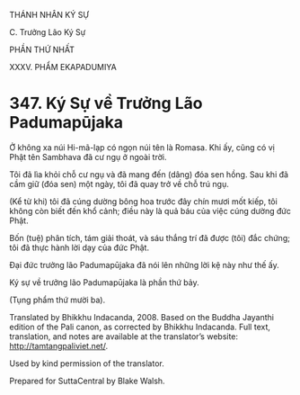 THÁNH NHÂN KÝ SỰ

C. Trưởng Lão Ký Sự

PHẦN THỨ NHẤT

XXXV. PHẨM EKAPADUMIYA

# 347\. Ký Sự về Trưởng Lão Padumapūjaka

Ở không xa núi Hi-mã-lạp có ngọn núi tên là Romasa. Khi ấy, cũng có vị Phật tên Sambhava đã cư ngụ ở ngoài trời.

Tôi đã lìa khỏi chỗ cư ngụ và đã mang đến (dâng) đóa sen hồng. Sau khi đã cầm giữ (đóa sen) một ngày, tôi đã quay trở về chỗ trú ngụ.

(Kể từ khi) tôi đã cúng dường bông hoa trước đây chín mươi mốt kiếp, tôi không còn biết đến khổ cảnh; điều này là quả báu của việc cúng dường đức Phật.

Bốn (tuệ) phân tích, tám giải thoát, và sáu thắng trí đã được (tôi) đắc chứng; tôi đã thực hành lời dạy của đức Phật.

Đại đức trưởng lão Padumapūjaka đã nói lên những lời kệ này như thế ấy.

Ký sự về trưởng lão Padumapūjaka là phần thứ bảy.

(Tụng phẩm thứ mười ba).

Translated by Bhikkhu Indacanda, 2008. Based on the Buddha Jayanthi edition of the Pali canon, as corrected by Bhikkhu Indacanda. Full text, translation, and notes are available at the translator’s website: http://tamtangpaliviet.net/.

Used by kind permission of the translator.

Prepared for SuttaCentral by Blake Walsh.